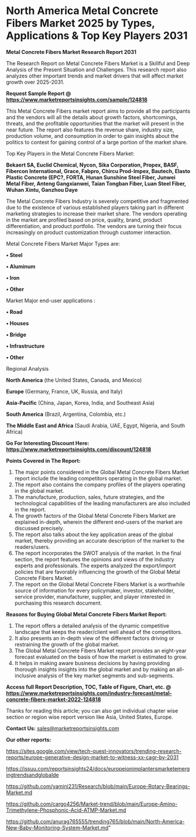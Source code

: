 # North America Metal Concrete Fibers Market 2025 by Types, Applications & Top Key Players 2031

<strong>Metal Concrete Fibers Market Research Report 2031</strong>

The Research Report on Metal Concrete Fibers Market is a Skillful and Deep Analysis of the Present Situation and Challenges. This research report also analyzes other important trends and market drivers that will affect market growth over 2025-2031.

<strong>Request Sample Report @ <a href=https://www.marketreportsinsights.com/sample/124818>https://www.marketreportsinsights.com/sample/124818</a></strong>

This Metal Concrete Fibers market report aims to provide all the participants and the vendors will all the details about growth factors, shortcomings, threats, and the profitable opportunities that the market will present in the near future. The report also features the revenue share, industry size, production volume, and consumption in order to gain insights about the politics to contest for gaining control of a large portion of the market share.

Top Key Players in the Metal Concrete Fibers Market:

<strong>Bekaert SA, Euclid Chemical, Nycon, Sika Corporation, Propex, BASF, Fibercon International, Grace, Fabpro, Chircu Prod-Impex, Bautech, Elasto Plastic Concrete (EPC?, FORTA, Hunan Sunshine Steel Fiber, Junwei Metal Fiber, Anteng Gangxianwei, Taian Tongban Fiber, Luan Steel Fiber, Wuhan Xintu, Ganzhou Daye</strong>

The Metal Concrete Fibers Industry is severely competitive and fragmented due to the existence of various established players taking part in different marketing strategies to increase their market share. The vendors operating in the market are profiled based on price, quality, brand, product differentiation, and product portfolio. The vendors are turning their focus increasingly on product customization through customer interaction.

Metal Concrete Fibers Market Major Types are:

<strong>• Steel

• Aluminum

• Iron

• Other</strong>

Market Major end-user applications :

<strong>• Road

• Houses

• Bridge

• Infrastructure

• Other</strong>

Regional Analysis

</u><strong><b>North America</b></strong> (the United States, Canada, and Mexico)

<strong><b>Europe </b></strong>(Germany, France, UK, Russia, and Italy)

<strong><b>Asia-Pacific</b></strong> (China, Japan, Korea, India, and Southeast Asia)

<strong><b>South America</b></strong> (Brazil, Argentina, Colombia, etc.)

<strong><b>The Middle East and Africa</b></strong> (Saudi Arabia, UAE, Egypt, Nigeria, and South Africa)

<strong>Go For Interesting Discount Here: <a href=https://www.marketreportsinsights.com/discount/124818>https://www.marketreportsinsights.com/discount/124818</a></strong>

<strong>Points Covered in The Report:</strong>
<ol>
  <li>The major points considered in the Global Metal Concrete Fibers Market report include the leading competitors operating in the global market.</li>
  <li>The report also contains the company profiles of the players operating in the global market.</li>
  <li>The manufacture, production, sales, future strategies, and the technological capabilities of the leading manufacturers are also included in the report.</li>
  <li>The growth factors of the Global Metal Concrete Fibers Market are explained in-depth, wherein the different end-users of the market are discussed precisely.</li>
  <li>The report also talks about the key application areas of the global market, thereby providing an accurate description of the market to the readers/users.</li>
  <li>The report incorporates the SWOT analysis of the market. In the final section, the report features the opinions and views of the industry experts and professionals. The experts analyzed the export/import policies that are favorably influencing the growth of the Global Metal Concrete Fibers Market.</li>
  <li>The report on the Global Metal Concrete Fibers Market is a worthwhile source of information for every policymaker, investor, stakeholder, service provider, manufacturer, supplier, and player interested in purchasing this research document.</li>
</ol>
<strong>Reasons for Buying Global Metal Concrete Fibers Market Report:</strong>

<ol>
  <li>The report offers a detailed analysis of the dynamic competitive landscape that keeps the reader/client well ahead of the competitors.</li>
  <li>It also presents an in-depth view of the different factors driving or restraining the growth of the global market.</li>
  <li>The Global Metal Concrete Fibers Market report provides an eight-year forecast evaluated on the basis of how the market is estimated to grow.</li>
  <li>It helps in making aware business decisions by having providing thorough insights insights into the global market and by making an all-inclusive analysis of the key market segments and sub-segments.</li>
</ol>
<strong>Access full Report Description, TOC, Table of Figure, Chart, etc. @ <a href=https://www.marketreportsinsights.com/industry-forecast/metal-concrete-fibers-market-2022-124818>https://www.marketreportsinsights.com/industry-forecast/metal-concrete-fibers-market-2022-124818</a></strong>


Thanks for reading this article; you can also get individual chapter wise section or region wise report version like Asia, United States, Europe.

<strong>Contact Us:</strong>
sales@marketreportsinsights.com

<strong>Our other reports:</strong>

<a href=https://sites.google.com/view/tech-quest-innovators/trending-research-reports/europe-generative-design-market-to-witness-xx-cagr-by-2031>https://sites.google.com/view/tech-quest-innovators/trending-research-reports/europe-generative-design-market-to-witness-xx-cagr-by-2031</a>

<a href=https://issuu.com/reportsinsights24/docs/europeionimplantersmarketemergingtrendsandglobalde>https://issuu.com/reportsinsights24/docs/europeionimplantersmarketemergingtrendsandglobalde</a>

<a href=https://github.com/yamini231/Research/blob/main/Europe-Rotary-Bearings-Market.md>https://github.com/yamini231/Research/blob/main/Europe-Rotary-Bearings-Market.md</a>

<a href=https://github.com/cargo4256/Market-trend/blob/main/Europe-Amino-Trimethylene-Phosphonic-Acid-ATMP-Market.md>https://github.com/cargo4256/Market-trend/blob/main/Europe-Amino-Trimethylene-Phosphonic-Acid-ATMP-Market.md</a>

<a href=https://github.com/anurag765555/trending765/blob/main/North-America-New-Baby-Monitoring-System-Market.md>https://github.com/anurag765555/trending765/blob/main/North-America-New-Baby-Monitoring-System-Market.md</a>"
